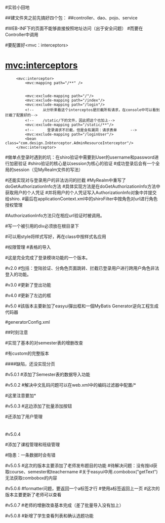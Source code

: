 #实验小田地


##建文件夹之前先搞好四个包：
##controller、dao、pojo、service

#WEB-INF下的页面不能够直接按照地址访问（出于安全问题）
#而要在Controller中调用

#要配置好<mvc：interceptors>

#    <mvc:interceptors>
         <mvc:interceptor>
             <mvc:mapping path="/**" />
             
             
             <mvc:exclude-mapping path="/"/>
             <mvc:exclude-mapping path="/index"/>
             <mvc:exclude-mapping path="/login"/>
             <!--    从分析来看这个interceptos是拦截所有请求，在console中可以看到拦截了配置好的-->
             <!--    /static/下的文件，因此把这个也加上-->
             <mvc:exclude-mapping path="/static/**"/>
             <!--      登录请求不拦截，但是会有漏洞：请求表单      -->
             <mvc:exclude-mapping path="/loginUser"/>
             <bean class="com.design.Inbterceptor.AdminResourceInterceptor"/>
         </mvc:interceptor>
         
#做单点登录时遇到的坑：在shiro验证中需要到User的username和password进行加密验证
#shiro验证的核心是以session为核心的验证
#成功登录后会有一个全局的session（见MyRealm文件的写法）

#还能实现对与登录用户的非法访问的拦截
#MyRealm中重写了doGetAuthorizationInfo方法
#具体实现方法是在doGetAuthorizationInfo方法中获取用户的个人凭证
#并将用户的个人凭证写入AuthorizationInfo对象中并提交给shiro.
#最后在applicationContext.xml中的shiroFilter中按角色对url进行角色授权管理

#AuthorizationInfo方法只在相应url验证时被调用。

#写一个被引用的div必须放在根目录下

#可以用style将样式写好，再在class中按样式名应用


         
         
         
         
 #权限管理
 #表格的导入
 
 
 
 
 #这是完全完成了登录模块功能的一个版本。
 
 #v2.0
 #包括：登陆验证、分角色页面跳转、拦截已登录用户进行跨用户角色非法登入的功能。
 
 #v3.0
 #更新了登出功能

#v4.0
#更新了左边的框

#v5.0
#該版本主要新加了easyui彈出框和一個MyBatis Generator逆向工程生成代码器

#generatorConfig.xml

##时刻注意

#实现了基本的对semester表的增删改查

#有custom的完整版本


####缺陷，还没实现分页

#v5.0.1
#添加了Semester表的数据导入功能

#v5.0.2
#解决中文乱码问题可以在web.xml中的编码过滤器中配置<url-pattern>/*</url-pattern>

#这里注意要加*

#v5.0.3
#这边添加了批量添加按钮


#还添加了用户管理
#

#v5.0.4

#添加了课程管理和班级管理

#隐患：一条数据时会有错

#v5.0.5
#这次的版本主要添加了老师发布题目的功能
#待解决问题：没有按id获取course、semester和teachername
#关于easyui中用.combobox("getText")无法获取combobox的内容

#v5.0.6
#formatter问题，要返回一个a标签才行
#使用a标签返回上一页
#这次的版本主要更新了老师可以查看

#v5.0.7
#老师的增删改查基本完成（差了批量导入没有加上）

#v5.0.8
#新增了学生查看列表和确认选题功能